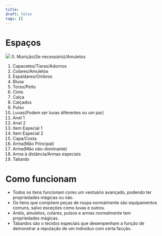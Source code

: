 ```yaml
---
title: 
draft: false
tags: []
---
```

# Espaços
![](Equipamento-20240603111957586.webp)
0. Munição(Se necessário)/Amuletos
1. Capacetes/Tiaras/Adornos
2. Colares/Amuletos
3. Espaldares/Ombros
4. Blusa
5. Torso/Peito
6. Cinto
7. Calça
8. Calçados
9. Pulso
10. Luvas(Podem ser luvas diferentes ou um par)
11. Anel 1
12. Anel 2
13. Item Especial 1
14. Item Especial 2
15. Capa/Costa
16. Arma(Mão Principal)
17. Arma(Mão não-dominante)
18. Arma à distância/Armas especiais
19. Tabardo
# Como funcionam
- Todos os itens funcionam como um vestuário avançado, podendo ter propriedades mágicas ou não.
- Os itens que compõem peças de roupa normalmente são equipamentos comuns, salvo exceções como luvas e outros.
- Anéis, amuletos, colares, pulsos e armas normalmente tem propriedades mágicas.
- Tabardos são o tecidos especiais que desempenham a função de demonstrar a reputação de um individuo com certa facção.